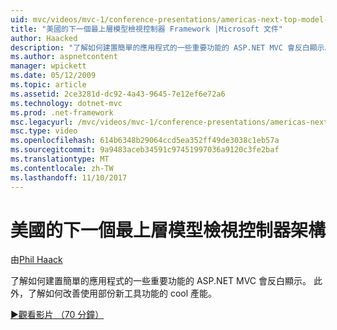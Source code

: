 ```yaml
---
uid: mvc/videos/mvc-1/conference-presentations/americas-next-top-model-view-controller-framework
title: "美國的下一個最上層模型檢視控制器 Framework |Microsoft 文件"
author: Haacked
description: "了解如何建置簡單的應用程式的一些重要功能的 ASP.NET MVC 會反白顯示。 此外，了解如何提升產能使用的一些..."
ms.author: aspnetcontent
manager: wpickett
ms.date: 05/12/2009
ms.topic: article
ms.assetid: 2ce3281d-dc92-4a43-9645-7e12ef6e72a6
ms.technology: dotnet-mvc
ms.prod: .net-framework
msc.legacyurl: /mvc/videos/mvc-1/conference-presentations/americas-next-top-model-view-controller-framework
msc.type: video
ms.openlocfilehash: 614b6348b29064ccd5ea352ff49de3038c1eb57a
ms.sourcegitcommit: 9a9483aceb34591c97451997036a9120c3fe2baf
ms.translationtype: MT
ms.contentlocale: zh-TW
ms.lasthandoff: 11/10/2017
---
```

<a name="americas-next-top-model-view-controller-framework"></a>美國的下一個最上層模型檢視控制器架構
====================
由[Phil Haack](https://github.com/Haacked)

了解如何建置簡單的應用程式的一些重要功能的 ASP.NET MVC 會反白顯示。 此外，了解如何改善使用部份新工具功能的 cool 產能。

[&#9654;觀看影片 （70 分鐘）](https://channel9.msdn.com/Blogs/ASP-NET-Site-Videos/americas-next-top-model-view-controller-framework)

